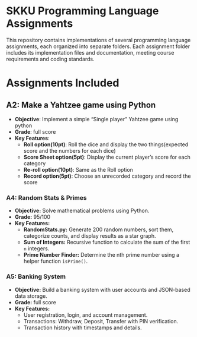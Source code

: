 # SKKU Programming Language Assignments

This repository contains implementations of several programming language assignments, each organized into separate folders. Each assignment folder includes its implementation files and documentation, meeting course requirements and coding standards.

# Assignments Included

## A2: Make a Yahtzee game using Python

- **Objective**: Implement a simple “Single player” Yahtzee game using python
- **Grade**: full score
- **Key Features**:
  - **Roll option(10pt)**: Roll the dice and display the two things(expected score and the numbers for each dice)
  - **Score Sheet option(5pt)**: Display the current player’s score for each category
  - **Re-roll option(10pt)**: Same as the Roll option
  - **Record option(5pt)**: Choose an unrecorded category and record the score

### A4: Random Stats & Primes

- **Objective:** Solve mathematical problems using Python.
- **Grade:** 95/100
- **Key Features:**
  - **RandomStats.py:** Generate 200 random numbers, sort them, categorize counts, and display results as a star graph.
  - **Sum of Integers:** Recursive function to calculate the sum of the first `n` integers.
  - **Prime Number Finder:** Determine the nth prime number using a helper function `isPrime()`.

### A5: Banking System

- **Objective:** Build a banking system with user accounts and JSON-based data storage.
- **Grade:** full score
- **Key Features:**
  - User registration, login, and account management.
  - Transactions: Withdraw, Deposit, Transfer with PIN verification.
  - Transaction history with timestamps and details.

